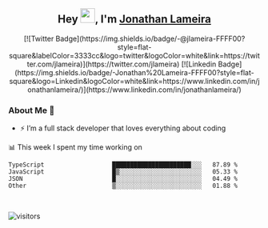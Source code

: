 <h2 align="center">Hey <img src="https://github.com/TheDudeThatCode/TheDudeThatCode/blob/master/Assets/Hi.gif" width="29">, I'm <a href="https://www.linkedin.com/in/jonathanlameira/">Jonathan Lameira</a></h2>
<p align="center">
[![Twitter Badge](https://img.shields.io/badge/-@jlameira-FFFF00?style=flat-square&labelColor=3333cc&logo=twitter&logoColor=white&link=https://twitter.com/jlameira)](https://twitter.com/jlameira) 
[![Linkedin Badge](https://img.shields.io/badge/-Jonathan%20Lameira-FFFF00?style=flat-square&logo=Linkedin&logoColor=white&link=https://www.linkedin.com/in/jonathanlameira/)](https://www.linkedin.com/in/jonathanlameira/)

</p>

### About Me 🚀
- ⚡  I’m a full stack developer that loves everything about coding</br>

<!-- ![Jonathan Lameira github stats](https://github-readme-stats.vercel.app/api?username=jlameirameli&show_icons=true&hide_border=true)&nbsp;&nbsp; -->

📊 This week I spent my time working on
<!--START_SECTION:waka-->

```text
TypeScript                   ██████████████████████░░░   87.89 %
JavaScript                   █▒░░░░░░░░░░░░░░░░░░░░░░░   05.33 %
JSON                         █░░░░░░░░░░░░░░░░░░░░░░░░   04.49 %
Other                        ▒░░░░░░░░░░░░░░░░░░░░░░░░   01.88 %
```

<!--END_SECTION:waka-->

<br />

![visitors](https://visitor-badge.laobi.icu/badge?page_id=jlameirameli.jlameirameli)
